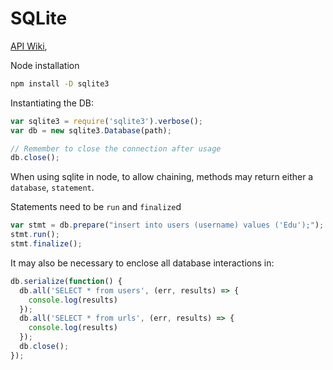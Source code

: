 # SQLite
[API Wiki](https://github.com/mapbox/node-sqlite3/wiki/API),

Node installation
```bash
npm install -D sqlite3
```

Instantiating the DB:
```js
var sqlite3 = require('sqlite3').verbose();
var db = new sqlite3.Database(path);

// Remember to close the connection after usage
db.close();
```

When using sqlite in node, to allow chaining, methods may return either a `database`, `statement`.

Statements need to be `run` and `finalize`d
```js
var stmt = db.prepare("insert into users (username) values ('Edu');");
stmt.run();
stmt.finalize();
```

It may also be necessary to enclose all database interactions in:
```js
db.serialize(function() {
  db.all('SELECT * from users', (err, results) => {
    console.log(results)
  });
  db.all('SELECT * from urls', (err, results) => {
    console.log(results)
  });
  db.close();
});
```
